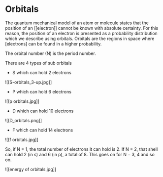 # Orbitals

The quantum mechanical model of an atom or molecule states that the position of an [[electron]] cannot be known with absolute certainty. For this reason, the position of an electron is presented as a probability distribution which we describe using orbitals. Orbitals are the regions in space where [electrons] can be found in a higher probability. 

The orbital number (N) is the period number.

There are 4 types of sub orbitals 

- S which can hold 2 electrons

![[S-orbitals_3-up.jpg]]

- P which can hold 6 electrons

![[p orbitals.jpg]]

- D which can hold 10 electrons

![[D_orbitals.png]]

- F which can hold 14 electrons

![[f orbitals.jpg]]

So, if N = 1, the total number of electrons it can hold is 2. If N = 2, that shell can hold 2 (in s) and 6 (in p), a total of 8. This goes on for N = 3, 4 and so on.

![[energy of orbitals.jpg]]
